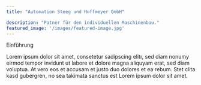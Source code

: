 ```yaml
---
title: "Automation Steeg und Hoffmeyer GmbH"

description: "Patner für den individuellen Maschinenbau."
featured_image: '/images/featured-image.jpg'
---
```


Einführung

Lorem ipsum dolor sit amet, consetetur sadipscing elitr, sed diam nonumy eirmod tempor invidunt ut labore et dolore magna aliquyam erat, sed diam voluptua. At vero eos et accusam et justo duo dolores et ea rebum. Stet clita kasd gubergren, no sea takimata sanctus est Lorem ipsum dolor sit amet.
